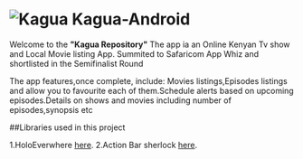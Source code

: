 ![Kagua](http://i42.tinypic.com/313t72f.png) Kagua-Android
======================================================================================================
Welcome to  the **"Kagua Repository"**
The app ia an Online Kenyan Tv show and Local Movie listing App. Summited to Safaricom App Whiz and shortlisted in the Semifinalist Round


The app features,once complete, include: Movies listings,Episodes listings and allow you to favourite each of them.Schedule alerts
based on upcoming episodes.Details on shows and movies including number of episodes,synopsis etc

##Libraries used in this project

1.HoloEverwhere [here][1].
2.Action Bar sherlock [here][2].

[1]: http://www.holoeverywhere.com/
[2]: http://actionbarsherlock.com/

